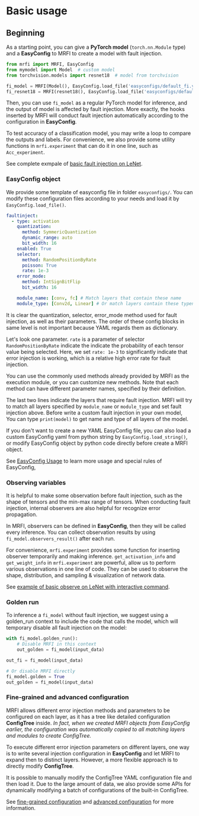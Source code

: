 # Basic usage

## Beginning

As a starting point, you can give a **PyTorch model** (`torch.nn.Module` type) and a **EasyConfig** to MRFI to create a model with fault injection.

```python
from mrfi import MRFI, EasyConfig
from mymodel import Model  # custom model
from torchvision.models import resnet18  # model from torchvision

fi_model = MRFI(Model(), EasyConfig.load_file('easyconfigs/default_fi.yaml'))
fi_resnet18 = MRFI(resnet18(), EasyConfig.load_file('easyconfigs/default_fi.yaml'))
```

Then, you can use `fi_model` as a regular PyTorch model for inference, and the output of model is affected by fault injection. 
More exactly, the hooks inserted by MRFI will conduct fault injection automatically according to the configuration in **EasyConfig**.

To test accuracy of a classification model, you may write a loop to compare the outputs and labels. 
For convenience, we also provide some utility functions in `mrfi.experiment` that can do it in one line, such as `Acc_experiment`.

See complete exmpale of [basic fault injection on LeNet](basic_faultinjection.md).

### EasyConfig object

We provide some template of easyconfig file in folder `easyconfigs/`. 
You can modify these configuration files according to your needs and load it by  `EasyConfig.load_file()`.

```yaml title="easyconfigs/default_fi.yaml"
faultinject:
  - type: activation
    quantization:
      method: SymmericQuantization
      dynamic_range: auto
      bit_width: 16
    enabled: True
    selector:
      method: RandomPositionByRate
      poisson: True
      rate: 1e-3
    error_mode:
      method: IntSignBitFlip
      bit_width: 16

    module_name: [conv, fc] # Match layers that contain these name
    module_type: [Conv2d, Linear] # Or match layers contain these typename
```
It is clear the quantization, selector, error_mode method used for fault injection, as well as their parameters. 
The order of these config blocks in same level is not important because YAML regards them as dictionary.

Let's look one parameter. `rate` is a parameter of selector `RandomPositionByRate` indicate the indicate the probability of each tensor value being selected.
Here, we set  `rate: 1e-3` to significantly indicate that error injection is working, which is a relative high error rate for fault injection.

You can use the commonly used methods already provided by MRFI as the execution module, or you can customize new methods. 
Note that each method can have different parameter names, specified by their definition.

The last two lines indicate the layers that require fault injection. 
MRFI will try to match all layers specified by `module_name` or `module_type` and set fault injection above.
Before write a custom fault injection in your own model, 
You can type `print(model)` to get name and type of all layers of the model.

If you don't want to create a new YAML EasyConfig file,
you can also load a custom EasyConfig yaml from python string by `EasyConfig.load_string()`,
or modify EasyConfig object by python code directly before create a MRFI object.

See [EasyConfig Usage](usage_easyconfig.md) to learn more usage and special rules of EasyConfig,


### Observing variables

It is helpful to make some observation before fault injection, such as the shape of tensors and the min-max range of tensors.
When conducting fault injection, internal observers are also helpful for recognize error propagation.

In MRFI, observers can be defined in **EasyConfig**, then they will be called every inference. 
You can collect observation results by using `fi_model.observers_result()` after each run.

For convenience, `mrfi.experiment` provides some function for inserting observer temporarily and making inference.
`get_activation_info` and `get_weight_info` in `mrfi.experiment` are powerful, allow us to perform various observations in one line of code.
They can be used to observe the shape, distribution, and sampling & visualization of network data.

See [example of basic observe on LeNet with interactive command](basic_observe.md).

### Golden run

To inference a `fi_model` without fault injection, we suggest using a golden_run context to include the code that calls the model,
which will temporary disable all fault injection on the model:

```python
with fi_model.golden_run():
    # Disable MRFI in this context
    out_golden = fi_model(input_data)

out_fi = fi_model(input_data)

# Or disable MRFI directly
fi_model.golden = True
out_golden = fi_model(input_data)
```

### Fine-grained and advanced configuration

MRFI allows different error injection methods and parameters to be configured on each layer, as it has a tree like detailed configuration **ConfigTree** inside. 
*In fact, when we created MRFI objects from EasyConfig earlier, the configuration was automatically copied to all matching layers and modules to create ConfigTree.*

To execute different error injection parameters on different layers, one way is to write several injection configuration in **EasyConfig** and let MRFI to expand then to distinct layers.
However, a more flexible approach is to directly modify **ConfigTree**. 

It is possible to manually modify the ConfigTree YAML configuration file and then load it. 
Due to the large amount of data, we also provide some APIs for dynamically modifying a batch of configurations of the built-in ConfigTree.

See [fine-grained configuration](usage_finegrained.md) and [advanced configuration](usage_advanced.md) for more information.
